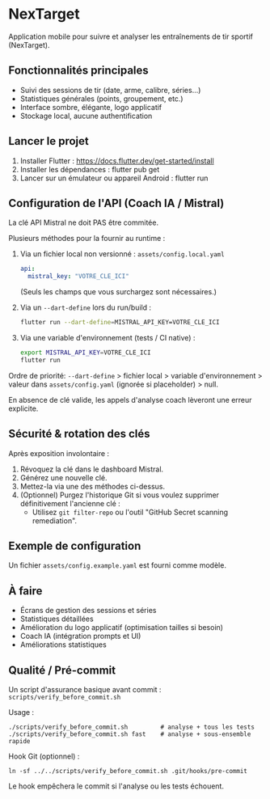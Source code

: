 # NexTarget

Application mobile pour suivre et analyser les entraînements de tir sportif (NexTarget).

## Fonctionnalités principales
- Suivi des sessions de tir (date, arme, calibre, séries...)
- Statistiques générales (points, groupement, etc.)
- Interface sombre, élégante, logo applicatif
- Stockage local, aucune authentification

## Lancer le projet

1. Installer Flutter : https://docs.flutter.dev/get-started/install
2. Installer les dépendances :
   flutter pub get
3. Lancer sur un émulateur ou appareil Android :
   flutter run

## Configuration de l'API (Coach IA / Mistral)

La clé API Mistral ne doit PAS être commitée.

Plusieurs méthodes pour la fournir au runtime :

1. Via un fichier local non versionné : `assets/config.local.yaml`
   ```yaml
   api:
     mistral_key: "VOTRE_CLE_ICI"
   ```
   (Seuls les champs que vous surchargez sont nécessaires.)

2. Via un `--dart-define` lors du run/build :
   ```bash
   flutter run --dart-define=MISTRAL_API_KEY=VOTRE_CLE_ICI
   ```

3. Via une variable d'environnement (tests / CI native) :
   ```bash
   export MISTRAL_API_KEY=VOTRE_CLE_ICI
   flutter run
   ```

Ordre de priorité: `--dart-define` > fichier local > variable d'environnement > valeur dans `assets/config.yaml` (ignorée si placeholder) > null.

En absence de clé valide, les appels d'analyse coach lèveront une erreur explicite.

## Sécurité & rotation des clés

Après exposition involontaire :
1. Révoquez la clé dans le dashboard Mistral.
2. Générez une nouvelle clé.
3. Mettez-la via une des méthodes ci-dessus.
4. (Optionnel) Purgez l'historique Git si vous voulez supprimer définitivement l'ancienne clé :
   - Utilisez `git filter-repo` ou l'outil "GitHub Secret scanning remediation".

## Exemple de configuration

Un fichier `assets/config.example.yaml` est fourni comme modèle.

## À faire
- Écrans de gestion des sessions et séries
- Statistiques détaillées
- Amélioration du logo applicatif (optimisation tailles si besoin)
- Coach IA (intégration prompts et UI)
- Améliorations statistiques

## Qualité / Pré-commit

Un script d'assurance basique avant commit : `scripts/verify_before_commit.sh`

Usage :
```
./scripts/verify_before_commit.sh         # analyse + tous les tests
./scripts/verify_before_commit.sh fast    # analyse + sous-ensemble rapide
```

Hook Git (optionnel) :
```
ln -sf ../../scripts/verify_before_commit.sh .git/hooks/pre-commit
```
Le hook empêchera le commit si l'analyse ou les tests échouent.
